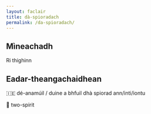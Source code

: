 ```yaml
---
layout: faclair
title: dà-spioradach
permalink: /da-spioradach/
---
```


## Mìneachadh

Ri thighinn

## Eadar-theangachaidhean

&#x1f1ee;&#x1f1ea; dé-anamúil / duine a bhfuil dhà spiorad ann/inti/iontu

&#x1f3f4;&#xe0067;&#xe0062;&#xe0065;&#xe006e;&#xe0067;&#xe007f; two-spirit
